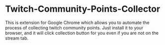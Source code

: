 # Twitch-Community-Points-Collector
This is extension for Google Chrome which allows you to automate the process of collecting twitch community points. 
Just install it to your browser, and it will click collection button for you even if you are not on the stream tab.
